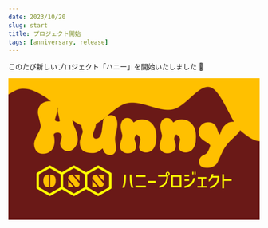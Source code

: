 ```yaml
---
date: 2023/10/20
slug: start
title: プロジェクト開始
tags: [anniversary, release]
---
```


このたび新しいプロジェクト「ハニー」を開始いたしました 🎉

![image](/news/hunny-start.png)
